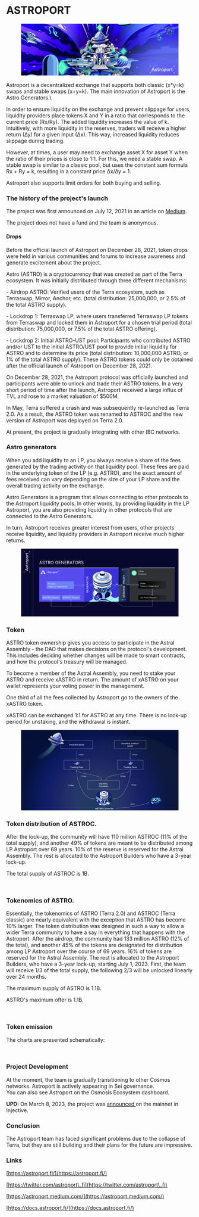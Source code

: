 # ASTROPORT

<figure><img src="../.gitbook/assets/image (45).png" alt=""><figcaption></figcaption></figure>

Astroport is a decentralized exchange that supports both classic (x\*y=k) swaps and stable swaps (x+y=k). The main innovation of Astroport is the Astro Generators.\


In order to ensure liquidity on the exchange and prevent slippage for users, liquidity providers place tokens X and Y in a ratio that corresponds to the current price (Rx/Ry). The added liquidity increases the value of k. Intuitively, with more liquidity in the reserves, traders will receive a higher return (∆y) for a given input (∆x). This way, increased liquidity reduces slippage during trading.

However, at times, a user may need to exchange asset X for asset Y when the ratio of their prices is close to 1:1. For this, we need a stable swap. A stable swap is similar to a classic pool, but uses the constant sum formula Rx + Ry = k, resulting in a constant price ∆x/∆y = 1.

Astroport also supports limit orders for both buying and selling.

### The history of the project's launch <a href="#mzxw" id="mzxw"></a>

The project was first announced on July 12, 2021 in an article on [Medium](https://astroport.medium.com/introducing-astroport-a-next-generation-amm-on-terra-119d94a061e4).

The project does not have a fund and the team is anonymous.

#### **Drops** <a href="#tw6i" id="tw6i"></a>

Before the official launch of Astroport on December 28, 2021, token drops were held in various communities and forums to increase awareness and generate excitement about the project.

Astro (ASTRO) is a cryptocurrency that was created as part of the Terra ecosystem. It was initially distributed through three different mechanisms:

\- Airdrop ASTRO: Verified users of the Terra ecosystem, such as Terraswap, Mirror, Anchor, etc. (total distribution: 25,000,000, or 2.5% of the total ASTRO supply).

\- Lockdrop 1: Terraswap LP, where users transferred Terraswap LP tokens from Terraswap and locked them in Astroport for a chosen trial period (total distribution: 75,000,000, or 7.5% of the total ASTRO offering).

\- Lockdrop 2: Initial ASTRO-UST pool: Participants who contributed ASTRO and/or UST to the initial ASTRO/UST pool to provide initial liquidity for ASTRO and to determine its price (total distribution: 10,000,000 ASTRO, or 1% of the total ASTRO supply). These ASTRO tokens could only be obtained after the official launch of Astroport on December 28, 2021.

On December 28, 2021, the Astroport protocol was officially launched and participants were able to unlock and trade their ASTRO tokens. In a very short period of time after the launch, Astroport received a large influx of TVL and rose to a market valuation of $500M.

In May, Terra suffered a crash and was subsequently re-launched as Terra 2.0. As a result, the ASTRO token was renamed to ASTROC and the new version of Astroport was deployed on Terra 2.0.

At present, the project is gradually integrating with other IBC networks.

### Astro generators <a href="#00mg" id="00mg"></a>

When you add liquidity to an LP, you always receive a share of the fees generated by the trading activity on that liquidity pool. These fees are paid in the underlying token of the LP (e.g. ASTRO), and the exact amount of fees received can vary depending on the size of your LP share and the overall trading activity on the exchange.

Astro Generators is a program that allows connecting to other protocols to the Astroport liquidity pools. In other words, by providing liquidity in the LP Astroport, you are also providing liquidity in other protocols that are connected to the Astro Generators.

In turn, Astroport receives greater interest from users, other projects receive liquidity, and liquidity providers in Astroport receive much higher returns.

<figure><img src="../.gitbook/assets/image (13) (3).png" alt=""><figcaption></figcaption></figure>

### Token

ASTRO token ownership gives you access to participate in the Astral Assembly - the DAO that makes decisions on the protocol's development. This includes deciding whether changes will be made to smart contracts, and how the protocol's treasury will be managed.

To become a member of the Astral Assembly, you need to stake your ASTRO and receive xASTRO in return. The amount of xASTRO on your wallet represents your voting power in the management.

One third of all the fees collected by Astroport go to the owners of the xASTRO token.

xASTRO can be exchanged 1:1 for ASTRO at any time. There is no lock-up period for unstaking, and the withdrawal is instant.

<figure><img src="../.gitbook/assets/image (5) (2).png" alt=""><figcaption></figcaption></figure>

### Token distribution of ASTROC.&#x20;

After the lock-up, the community will have 110 million ASTROC (11% of the total supply), and another 49% of tokens are meant to be distributed among LP Astroport over 69 years. 10% of the reserve is reserved for the Astral Assembly. The rest is allocated to the Astroport Builders who have a 3-year lock-up.

The total supply of ASTROC is 1B.

<figure><img src="https://img4.teletype.in/files/3d/9a/3d9ae00b-7052-4b4b-94b4-a9ec91f2ae0f.png" alt=""><figcaption></figcaption></figure>

### Tokenomics of ASTRO.

Essentially, the tokenomics of ASTRO (Terra 2.0) and ASTROC (Terra classic) are nearly equivalent with the exception that ASTRO has become 10% larger. The token distribution was designed in such a way to allow a wider Terra community to have a say in everything that happens with the Astroport. After the airdrop, the community had 133 million ASTRO (12% of the total), and another 45% of the tokens are designated for distribution among LP Astroport over the course of 69 years. 16% of tokens are reserved for the Astral Assembly. The rest is allocated to the Astroport Builders, who have a 3-year lock-up, starting July 1, 2023. First, the team will receive 1/3 of the total supply, the following 2/3 will be unlocked linearly over 24 months.

The maximum supply of ASTRO is 1.1B.

ASTRO's maximum offer is 1.1B.

<figure><img src="https://img3.teletype.in/files/66/0a/660aceec-0eb0-438d-8300-943d7bfeb36f.png" alt=""><figcaption></figcaption></figure>

### Token emission

The charts are presented schematically:

<figure><img src="https://img1.teletype.in/files/40/48/4048cdd7-7c99-4967-b60c-772a17a9dfd9.png" alt=""><figcaption></figcaption></figure>

### Project Development <a href="#pcbw" id="pcbw"></a>

At the moment, the team is gradually transitioning to other Cosmos networks. Astroport is actively appearing in Sei governance.\
You can also see Astroport on the Osmosis Ecosystem dashboard.

**UPD:** On March 8, 2023, the project was [announced ](https://twitter.com/astroport\_fi/status/1633514547679043605?s=20)on the mainnet in Injective.

### Conclusion <a href="#xzbc" id="xzbc"></a>

The Astroport team has faced significant problems due to the collapse of Terra, but they are still building and their plans for the future are impressive.

### Links <a href="#g4si" id="g4si"></a>

[https://astroport.fi/](https://astroport.fi/)

[https://twitter.com/astroport\_fi](https://twitter.com/astroport\_fi)

[https://astroport.medium.com/](https://astroport.medium.com/)

[https://docs.astroport.fi/](https://docs.astroport.fi/)
